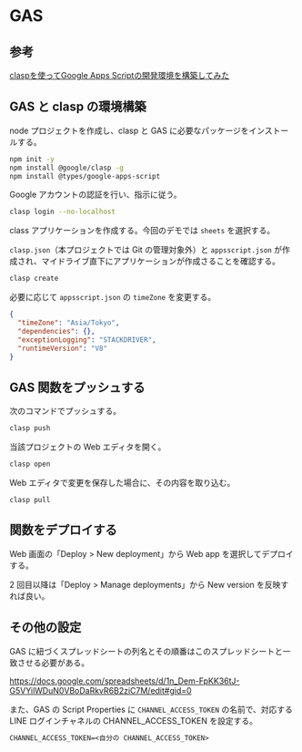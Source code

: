 # GAS

## 参考

[claspを使ってGoogle Apps Scriptの開発環境を構築してみた](https://dev.classmethod.jp/articles/vscode-clasp-setting/)

## GAS と clasp の環境構築

node プロジェクトを作成し、clasp と GAS に必要なパッケージをインストールする。

```sh
npm init -y
npm install @google/clasp -g
npm install @types/google-apps-script
```

Google アカウントの認証を行い、指示に従う。

```sh
clasp login --no-localhost
```

class アプリケーションを作成する。今回のデモでは `sheets` を選択する。

`clasp.json`（本プロジェクトでは Git の管理対象外）と `appsscript.json` が作成され、マイドライブ直下にアプリケーションが作成さることを確認する。

```sh
clasp create
```

必要に応じて `appsscript.json` の `timeZone` を変更する。

```json
{
  "timeZone": "Asia/Tokyo",
  "dependencies": {},
  "exceptionLogging": "STACKDRIVER",
  "runtimeVersion": "V8"
}
```

## GAS 関数をプッシュする

次のコマンドでプッシュする。

```sh
clasp push
```

当該プロジェクトの Web エディタを開く。

```sh
clasp open
```

Web エディタで変更を保存した場合に、その内容を取り込む。

```shell
clasp pull
```

## 関数をデプロイする

Web 画面の「Deploy > New deployment」から Web app を選択してデプロイする。

2 回目以降は「Deploy > Manage deployments」から New version を反映すれば良い。

## その他の設定

GAS に紐づくスプレッドシートの列名とその順番はこのスプレッドシートと一致させる必要がある。

<https://docs.google.com/spreadsheets/d/1n_Dem-FpKK36tJ-G5VYilWDuN0VBoDaRkvR6B2ziC7M/edit#gid=0>

また、GAS の Script Properties に `CHANNEL_ACCESS_TOKEN` の名前で、対応する LINE ログインチャネルの CHANNEL_ACCESS_TOKEN を設定する。

```txt
CHANNEL_ACCESS_TOKEN=<自分の CHANNEL_ACCESS_TOKEN> 
```
